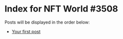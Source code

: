 # Index for NFT World #3508
Posts will be displayed in the order below:

- [Your first post](./001-first.md)

